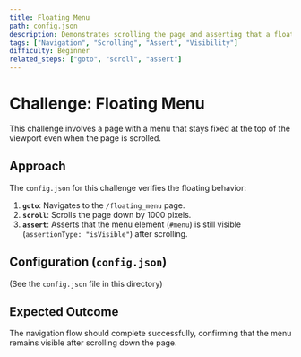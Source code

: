```yaml
---
title: Floating Menu
path: config.json
description: Demonstrates scrolling the page and asserting that a floating menu remains visible.
tags: ["Navigation", "Scrolling", "Assert", "Visibility"]
difficulty: Beginner
related_steps: ["goto", "scroll", "assert"]
---
```


# Challenge: Floating Menu

This challenge involves a page with a menu that stays fixed at the top of the viewport even when the page is scrolled.

## Approach

The `config.json` for this challenge verifies the floating behavior:

1.  **`goto`**: Navigates to the `/floating_menu` page.
2.  **`scroll`**: Scrolls the page down by 1000 pixels.
3.  **`assert`**: Asserts that the menu element (`#menu`) is still visible (`assertionType: "isVisible"`) after scrolling.

## Configuration (`config.json`)

(See the `config.json` file in this directory)

## Expected Outcome

The navigation flow should complete successfully, confirming that the menu remains visible after scrolling down the page.
